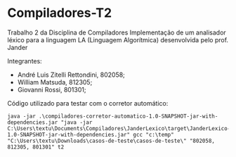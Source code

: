 # Compiladores-T2
Trabalho 2 da Disciplina de Compiladores
Implementação de um analisador léxico para a linguagem LA (Linguagem Algorítmica) desenvolvida pelo prof. Jander

Integrantes:
- André Luis Zitelli Rettondini, 802058;
- William Matsuda, 812305;
- Giovanni Rossi, 801301;

Código utilizado para testar com o corretor automático:
```
java -jar .\compiladores-corretor-automatico-1.0-SNAPSHOT-jar-with-dependencies.jar "java -jar C:\Users\textu\Documents\Compiladores\JanderLexico\target\JanderLexico-1.0-SNAPSHOT-jar-with-dependencies.jar" gcc "c:\temp" "C:\Users\textu\Downloads\casos-de-teste\casos-de-teste\" "802058, 812305, 801301" t2
```